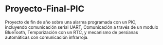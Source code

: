 # Proyecto-Final-PIC
Proyecto de fin de año sobre una alarma programada con un PIC, incluyendo comunicación serial UART, Comunicación a través de un modulo BlueTooth, Temporización con un RTC, y mecanismo de persianas automáticas con comunicación infrarroja.
